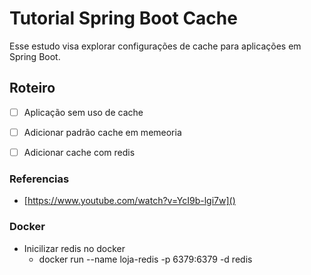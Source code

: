 # Tutorial Spring Boot Cache

Esse estudo visa explorar configurações de cache para aplicações em Spring Boot.

## Roteiro
- [ ] Aplicação sem uso de cache  
- [ ] Adicionar padrão cache em memeoria
- [ ] Adicionar cache com redis


### Referencias
- [https://www.youtube.com/watch?v=YcI9b-lgi7w]()

### Docker
- Inicilizar redis no docker
  - docker run --name loja-redis -p 6379:6379 -d redis
